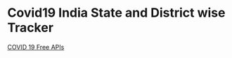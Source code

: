 # Covid19 India State and District wise Tracker
[COVID 19 Free APIs](https://covid-19-apis.postman.com/)